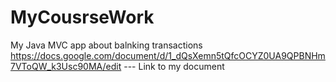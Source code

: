 # MyCousrseWork
My Java MVC app about balnking transactions
 https://docs.google.com/document/d/1_dQsXemn5tQfcOCYZ0UA9QPBNHm7VToQW_k3Usc90MA/edit  --- Link to my document
